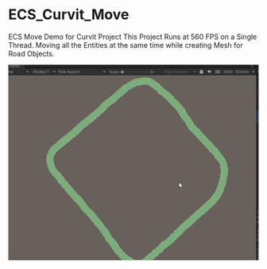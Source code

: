 # ECS_Curvit_Move
ECS Move Demo for Curvit Project
This Project Runs at 560 FPS on a Single Thread.
Moving all the Entities at the same time while creating Mesh for Road Objects.


<img alt="" src="map_move.gif" >
